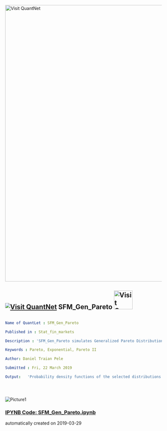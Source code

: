 [<img src="https://github.com/QuantLet/Styleguide-and-FAQ/blob/master/pictures/banner.png" width="888" alt="Visit QuantNet">](http://quantlet.de/)

## [<img src="https://github.com/QuantLet/Styleguide-and-FAQ/blob/master/pictures/qloqo.png" alt="Visit QuantNet">](http://quantlet.de/) **SFM_Gen_Pareto** [<img src="https://github.com/QuantLet/Styleguide-and-FAQ/blob/master/pictures/QN2.png" width="60" alt="Visit QuantNet 2.0">](http://quantlet.de/)

```yaml

Name of QuantLet : SFM_Gen_Pareto

Published in : Stat_fin_markets

Description : 'SFM_Gen_Pareto simulates Generalized Pareto Distributions: Pareto, Exponential, Pareto II.'

Keywords : Pareto, Exponential, Pareto II

Author: Daniel Traian Pele

Submitted : Fri, 22 March 2019

Output:   'Probability density functions of the selected distributions.'





```

![Picture1](pdf.png)

### [IPYNB Code: SFM_Gen_Pareto.ipynb](SFM_Gen_Pareto.ipynb)


automatically created on 2019-03-29